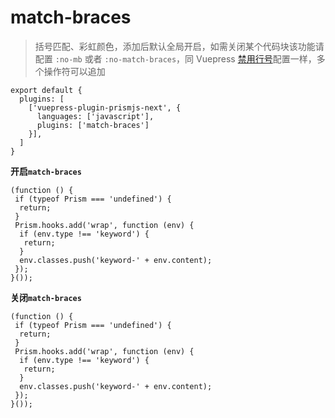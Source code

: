 # match-braces

> 括号匹配、彩虹颜色，添加后默认全局开启，如需关闭某个代码块该功能请配置 `:no-mb` 或者 `:no-match-braces`，同 Vuepress [禁用行号](https://v2.vuepress.vuejs.org/zh/guide/markdown.html#%E4%BB%A3%E7%A0%81%E5%9D%97)配置一样，多个操作符可以追加

```ts:no-mb
export default {
  plugins: [
    ['vuepress-plugin-prismjs-next', {
      languages: ['javascript'],
      plugins: ['match-braces']
    }],
  ]
}
```

**开启`match-braces`**

```js:no-brace-hover:no-brace-select
(function () {
 if (typeof Prism === 'undefined') {
  return;
 }
 Prism.hooks.add('wrap', function (env) {
  if (env.type !== 'keyword') {
   return;
  }
  env.classes.push('keyword-' + env.content);
 });
}());
```

**关闭`match-braces`**

```js:no-mb
(function () {
 if (typeof Prism === 'undefined') {
  return;
 }
 Prism.hooks.add('wrap', function (env) {
  if (env.type !== 'keyword') {
   return;
  }
  env.classes.push('keyword-' + env.content);
 });
}());
```
